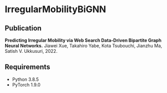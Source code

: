 # IrregularMobilityBiGNN

## Publication

**Predicting Irregular Mobility via Web Search Data-Driven Bipartite Graph Neural Networks.**
Jiawei Xue, Takahiro Yabe, Kota Tsubouchi, Jianzhu Ma, Satish V. Ukkusuri, 2022.

## Requirements
* Python 3.8.5
* PyTorch 1.9.0 
